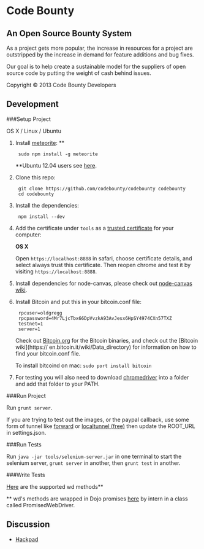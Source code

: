 Code Bounty
===========

An Open Source Bounty System
----------------------------

As a project gets more popular, the increase in resources for a project are outstripped by the increase in demand for feature additions and bug fixes.

Our goal is to help create a sustainable model for the suppliers of open source code by putting the weight of cash behind issues.

Copyright © 2013 Code Bounty Developers

Development
-----------
###Setup Project

OS X / Linux / Ubuntu

1. Install [meteorite](http://oortcloud.github.com/meteorite/): **

		sudo npm install -g meteorite
		
	**Ubuntu 12.04 users see [here](https://github.com/oortcloud/meteorite/issues/67).

2. Clone this repo:

		git clone https://github.com/codebounty/codebounty codebounty
		cd codebounty

3. Install the dependencies:

		npm install --dev

4. Add the certificate under `tools` as a [trusted certificate](http://productforums.google.com/forum/#!topic/chrome/1b7V3cs7BS4) for your computer:

	**OS X**

	Open `https://localhost:8888` in safari, choose certificate details, and select always trust this certificate. Then reopen chrome and test it by visiting `https://localhost:8888`.

5. Install dependencies for node-canvas, please check out [node-canvas wiki](https://github.com/LearnBoost/node-canvas/wiki).

6. Install Bitcoin and put this in your bitcoin.conf file:

        rpcuser=oldgregg
        rpcpassword=4Mr7LjcTbx66DpVvzkA93AvJesx6HpSY4974CXn57TXZ
        testnet=1
        server=1

	Check out [Bitcoin.org](http://bitcoin.org/en/download) for the 	Bitcoin binaries, and check out the [Bitcoin wiki](https://	en.bitcoin.it/wiki/Data_directory) for information on how to find 	your bitcoin.conf file.

	To install bitcoind on mac: `sudo port install bitcoin`

7. For testing you will also need to download [chromedriver](https://code.google.com/p/chromedriver/downloads/list) into a folder and add that folder to your PATH.

###Run Project

Run `grunt server`.

If you are trying to test out the images, or the paypal callback, use some form of tunnel like [forward](https://forwardhq.com/) or [localtunnel (free)](https://github.com/progrium/localtunnel#localtunnel-v2-beta) then update the ROOT_URL in settings.json.

###Run Tests

Run `java -jar tools/selenium-server.jar` in one terminal to start the selenium server, `grunt server` in another, then `grunt test` in another.

###Write Tests

[Here](https://github.com/admc/wd#supported-methods) are the supported wd methods**

** wd's methods are wrapped in Dojo promises [here](https://github.com/theintern/intern/blob/master/lib/wd.js) by intern in a class called PromisedWebDriver.

Discussion
-----------

- [Hackpad](https://codebounty.hackpad.com)